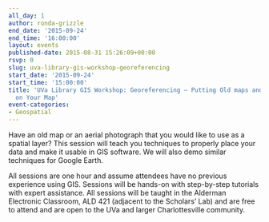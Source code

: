 ```yaml
---
all_day: 1
author: ronda-grizzle
end_date: '2015-09-24'
end_time: '16:00:00'
layout: events
published-date: 2015-08-31 15:26:09+00:00
rsvp: 0
slug: uva-library-gis-workshop-georeferencing
start_date: '2015-09-24'
start_time: '15:00:00'
title: 'UVa Library GIS Workshop: Georeferencing – Putting Old maps and Aerial Photos
  on Your Map'
event-categories:
- Geospatial
---
```


Have an old map or an aerial photograph that you would like to use as a spatial layer?  This session will teach you techniques to properly place your data and make it usable in GIS software.  We will also demo similar techniques for Google Earth.

All sessions are one hour and assume attendees have no previous experience using GIS. Sessions will be hands-on with step-by-step tutorials with expert assistance. All sessions will be taught in the Alderman Electronic Classroom, ALD 421 (adjacent to the Scholars’ Lab) and are free to attend and are open to the UVa and larger Charlottesville community.
